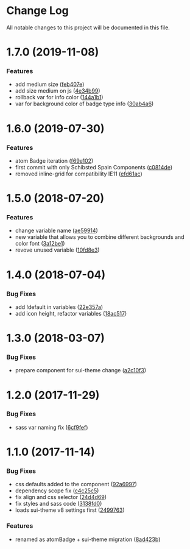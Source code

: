 # Change Log

All notable changes to this project will be documented in this file.

<a name="1.7.0"></a>
# 1.7.0 (2019-11-08)


### Features

* add medium size ([feb407e](https://github.com/SUI-Components/sui-components/commit/feb407e))
* add size medium on js ([4e34b99](https://github.com/SUI-Components/sui-components/commit/4e34b99))
* rollback var for info  color ([144a1b1](https://github.com/SUI-Components/sui-components/commit/144a1b1))
* var for background color of badge type info ([30ab4a6](https://github.com/SUI-Components/sui-components/commit/30ab4a6))



<a name="1.6.0"></a>
# 1.6.0 (2019-07-30)


### Features

* atom Badge iteration ([f69e102](https://github.com/SUI-Components/sui-components/commit/f69e102))
* first commit with only Schibsted Spain Components ([c0814de](https://github.com/SUI-Components/sui-components/commit/c0814de))
* removed inline-grid for compatibility IE11 ([efd61ac](https://github.com/SUI-Components/sui-components/commit/efd61ac))



<a name="1.5.0"></a>
# 1.5.0 (2018-07-20)


### Features

* change variable name ([ae59914](https://github.com/SUI-Components/sui-components/commit/ae59914))
* new variable that allows you to combine different backgrounds and color font ([3a12be1](https://github.com/SUI-Components/sui-components/commit/3a12be1))
* revove unused variable ([10fd8e3](https://github.com/SUI-Components/sui-components/commit/10fd8e3))



<a name="1.4.0"></a>
# 1.4.0 (2018-07-04)


### Bug Fixes

* add !default in variables ([22e357a](https://github.com/SUI-Components/sui-components/commit/22e357a))
* add icon height, refactor variables ([18ac517](https://github.com/SUI-Components/sui-components/commit/18ac517))



<a name="1.3.0"></a>
# 1.3.0 (2018-03-07)


### Bug Fixes

* prepare component for sui-theme change ([a2c10f3](https://github.com/SUI-Components/sui-components/commit/a2c10f3))



<a name="1.2.0"></a>
# 1.2.0 (2017-11-29)


### Bug Fixes

* sass var naming fix ([6cf9fef](https://github.com/SUI-Components/sui-components/commit/6cf9fef))



<a name="1.1.0"></a>
# 1.1.0 (2017-11-14)


### Bug Fixes

* css defaults added to the component ([92a6997](https://github.com/SUI-Components/sui-components/commit/92a6997))
* dependency scope fix ([c4c25c5](https://github.com/SUI-Components/sui-components/commit/c4c25c5))
* fix align and css selector ([24d4d69](https://github.com/SUI-Components/sui-components/commit/24d4d69))
* fix styles and sass code ([3138fd0](https://github.com/SUI-Components/sui-components/commit/3138fd0))
* loads sui-theme v8 settings first ([2499763](https://github.com/SUI-Components/sui-components/commit/2499763))


### Features

* renamed as atomBadge + sui-theme migration ([8ad423b](https://github.com/SUI-Components/sui-components/commit/8ad423b))



